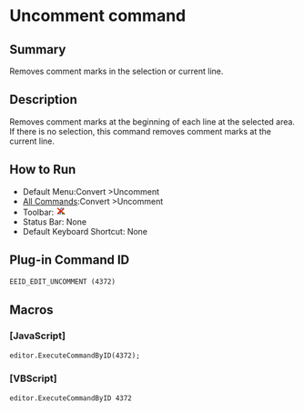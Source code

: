 # Uncomment command

## Summary

Removes comment marks in the selection or current line.

## Description

Removes comment marks at the beginning of each line at the selected area. If there is no selection, this command removes comment marks at the current line.

## How to Run

- Default Menu:Convert \>Uncomment
- [All Commands](../tools/all_commands):Convert \>Uncomment
- Toolbar: ![](../../images/edituncomment.gif)
- Status Bar: None
- Default Keyboard Shortcut: None

## Plug-in Command ID

```
EEID_EDIT_UNCOMMENT (4372)
```

## Macros

### \[JavaScript\]

```
editor.ExecuteCommandByID(4372);
```

### \[VBScript\]

```
editor.ExecuteCommandByID 4372
```
